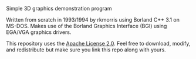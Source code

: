 Simple 3D graphics demonstration program

Written from scratch in 1993/1994 by rkmorris using Borland C++ 3.1 on MS-DOS. Makes use
of the Borland Graphics Interface (BGI) using EGA/VGA graphics drivers.

This repository uses the [Apache License 2.0](https://www.apache.org/licenses/LICENSE-2.0). Feel
free to download, modify, and redistribute but make sure you link this repo along with yours.
